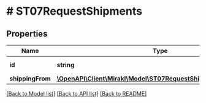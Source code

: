 # # ST07RequestShipments

## Properties

Name | Type | Description | Notes
------------ | ------------- | ------------- | -------------
**id** | **string** | The shipment id | [optional]
**shippingFrom** | [**\OpenAPI\Client\Mirakl\Model\ST07RequestShipmentsShippingFrom**](ST07RequestShipmentsShippingFrom.md) |  | [optional]

[[Back to Model list]](../../README.md#models) [[Back to API list]](../../README.md#endpoints) [[Back to README]](../../README.md)
